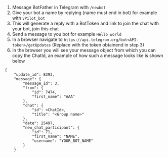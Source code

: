 1. Message BotFather in Telegram with `/newbot`
2. Give your bot a name by replying (name must end in bot) for example with `vPilot_bot`
3. This will generate a reply with a BotToken and link to join the chat with your bot, join this chat
4. Send a message to you bot for example `Hello world`
5. In a browser navigate to `https://api.telegram.org/bot<API-token>/getUpdates` (Replace <API-token> with the token obtainend in step 3)
4. In the browser you will see your message object from which you can copy the ChatId, an example of how such a message looks like is shown below 
```
{
    "update_id": 8393,
    "message": {
        "message_id": 3,
        "from": {
            "id": 7474,
            "first_name": "AAA"
        },
        "chat": {
            "id": <ChatId>,
            "title": "<Group name>"
        },
        "date": 25497,
        "new_chat_participant": {
            "id": 71, 
            "first_name": "NAME",
            "username": "YOUR_BOT_NAME"
        }
    }
```
